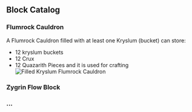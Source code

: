 ## Block Catalog

### Flumrock Cauldron
  A Flumrock Cauldron filled with at least one Kryslum (bucket) can store:
  - 12 kryslum buckets
  - 12 Crux
  - 12 Quazarith Pieces
  and it is used for crafting
  ![Filled Kryslum Flumrock Cauldron](https://github.com/warior456/Sculk-Depths/assets/66562258/055d3b05-83d4-4e43-89e2-440c74260c9b)

### Zygrin Flow Block

### ...
